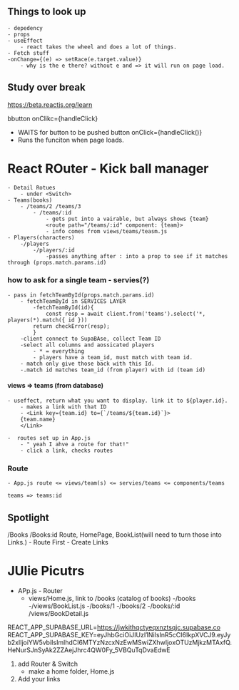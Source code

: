 ## Things to look up

    - depedency
    - props
    - useEffect
        - react takes the wheel and does a lot of things.
    - Fetch stuff
    -onChange={(e) => setRace(e.target.value)}
        - why is the e there? without e and => it will run on page load.

## Study over break

<a href="https://beta.reactjs.org/learn"> https://beta.reactjs.org/learn </a>

bbutton onClikc={handleClick}

- WAITS for button to be pushed
  button onClick={handleClick()}
- Runs the funciton when page loads.

# React ROuter - Kick ball manager

    - Detail Rotues
        - under <Switch>
    - Teams(books)
        - /teams/2 /teams/3
            - /teams/:id
                - gets put into a vairable, but always shows {team}
                <route path="/teams/:id" component: {team}>
                - info comes from views/teams/teasm.js
    - Players(characters)
        -/players
            -/players/:id
                -passes anything after : into a prop to see if it matches through (props.match.params.id)

### how to ask for a single team - servies(?)

    - pass in fetchTeamById(props.match.params.id)
        - fetchTeamById in SERVICES LAYER
            -fetchTeamById(id){
                const resp = await client.from('teams').select('*, players(*).match({ id }))
            return checkError(resp);
            }
        -client connect to SupaBAse, collect Team ID
        -select all columns and aossicated players
            - * = everything
            - players have a team_id, must match with team id.
        - match only give those back with this Id.
        -.match id matches team_id (from player) with id (team id)

#### views => teams (from database)

    - useffect, return what you want to display. link it to ${player.id}.
        - makes a link with that ID
        - <Link key={team.id} to={`/teams/${team.id}`}>
        {team.name}
        </Link>

    -  routes set up in App.js
        - " yeah I ahve a route for that!"
        - click a link, checks routes

### Route

    - App.js route <= views/team(s) <= servies/teams <= components/teams

    teams => teams:id

## Spotlight

/Books /Books:id
Route, HomePage, BookList(will need to turn those into Links.) - Route First - Create Links

# JUlie Picutrs

- APp.js - Router
  - views/Home.js, link to /books (catalog of books)
    -/books
    -/views/BookList.js
    -/books/1
    -/books/2
    -/books/:id
    /views/BookDetail.js

REACT_APP_SUPABASE_URL=https://jwkithqctyeqxnztsqjc.supabase.co
REACT_APP_SUPABASE_KEY=eyJhbGciOiJIUzI1NiIsInR5cCI6IkpXVCJ9.eyJyb2xlIjoiYW5vbiIsImlhdCI6MTYzNzcxNzEwMSwiZXhwIjoxOTUzMjkzMTAxfQ.HeNurSJnSyAk2ZZAejJhrc4QW0Fy_5VBQuTqDvaEdwE

1. add Router & Switch
   - make a home folder, Home.js
2. Add your links
